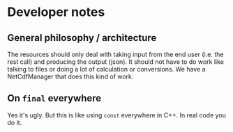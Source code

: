 Developer notes
===============

General philosophy / architecture
---------------------------------

The resources should only deal with taking input from the end user (i.e. the rest call) and 
producing the output (json). It should not have to do work like talking to files or doing a lot 
of calculation or conversions. We have a NetCdfManager that does this kind of work.


On `final` everywhere
---------------------
Yes it's ugly. But this is like using `const` everywhere in C++. In real code you do it.